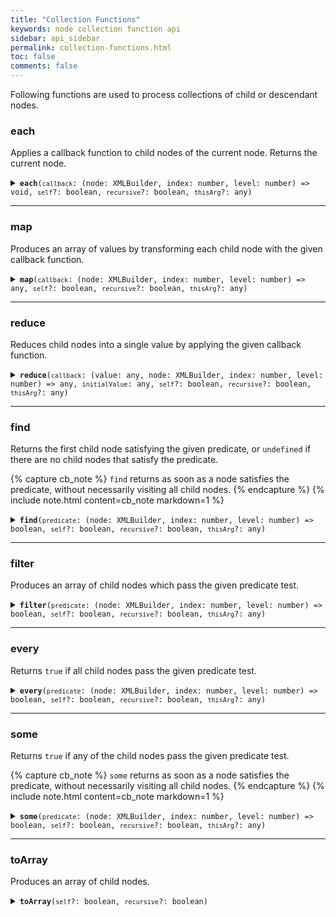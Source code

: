 ```yaml
---
title: "Collection Functions"
keywords: node collection function api
sidebar: api_sidebar
permalink: collection-functions.html
toc: false
comments: false
---
```


Following functions are used to process collections of child or descendant nodes.

###  each

Applies a callback function to child nodes of the current node.  Returns the 
current node.

<details markdown="1">
<summary><code><strong>each</strong>(<code>callback</code>: (node: XMLBuilder, index: number, level: number) => void, <code>self</code>?: boolean, <code>recursive</code>?: boolean, <code>thisArg</code>?: any)</code></summary>
<br/>

* `callback` - a callback function which receives each child node as its first argument, child node index as its second argument and child node level as its third argument
* `self` - whether to visit the current node along with child nodes (optional)
* `recursive` - whether to visit all descendant nodes in tree-order or only the immediate child nodes (optional)
* `thisArg` - value to use as this when executing callback (optional)

```js
const { create } = require('xmlbuilder2');

const root = create().ele('root');
root.ele('a').up()
    .ele('b').up()
    .ele('c').up();
const names = [];
root.each(n => names.push(n.node.nodeName));
console.log(names); // ['a', 'b', 'c']
```

</details>

___

###  map

Produces an array of values by transforming each child node with the given callback function.

<details markdown="1">
<summary><code><strong>map</strong>(<code>callback</code>: (node: XMLBuilder, index: number, level: number) => any, <code>self</code>?: boolean, <code>recursive</code>?: boolean, <code>thisArg</code>?: any)</code></summary>
<br/>

* `callback` - a callback function which receives each child node as its first argument, child node index as its second argument and child node level as its third argument
* `self` - whether to visit the current node along with child nodes (optional)
* `recursive` - whether to visit all descendant nodes in tree-order or only the immediate child nodes (optional)
* `thisArg` - value to use as this when executing callback (optional)

```js
const { create } = require('xmlbuilder2');

const root = create().ele('root');
root.ele('a').up()
    .ele('b').up()
    .ele('c').up();
const names = root.map(n => n.node.nodeName);
console.log(names); // ['a', 'b', 'c']
```

</details>

___

###  reduce

Reduces child nodes into a single value by applying the given callback function.

<details markdown="1">
<summary><code><strong>reduce</strong>(<code>callback</code>: (value: any, node: XMLBuilder, index: number, level: number) => any, <code>initialValue</code>: any, <code>self</code>?: boolean, <code>recursive</code>?: boolean, <code>thisArg</code>?: any)</code></summary>
<br/>

* `callback` - a callback function which receives the current value as its first argument, each child node as its second argument, child node index as its third argument and child node level as its fourth argument
* `initialValue` - initial value
* `self` - whether to visit the current node along with child nodes (optional)
* `recursive` - whether to visit all descendant nodes in tree-order or only the immediate child nodes (optional)
* `thisArg` - value to use as this when executing callback (optional)

```js
const { create } = require('xmlbuilder2');

const root = create().ele('root');
root.ele('a').up()
    .ele('b').up()
    .ele('c').up();
const names = root.reduce((val, n) => val + n.node.nodeName, '');
console.log(names); // 'abc'
```

</details>

___

###  find

Returns the first child node satisfying the given predicate, or `undefined` if there are no child nodes that satisfy the predicate.

{% capture cb_note %}
  `find` returns as soon as a node satisfies the predicate, without necessarily visiting all child nodes.
{% endcapture %}
{% include note.html content=cb_note markdown=1 %}

<details markdown="1">
<summary><code><strong>find</strong>(<code>predicate</code>: (node: XMLBuilder, index: number, level: number) => boolean, <code>self</code>?: boolean, <code>recursive</code>?: boolean, <code>thisArg</code>?: any)</code></summary>
<br/>

* `predicate` - a predicate function which receives each child node as its first argument, child node index as its second argument and child node level as its third argument and returns a boolean value indicating if the current node is the node sought
* `self` - whether to visit the current node along with child nodes (optional)
* `recursive` - whether to visit all descendant nodes in tree-order or only the immediate child nodes (optional)
* `thisArg` - value to use as this when executing callback (optional)

```js
const { create } = require('xmlbuilder2');

const root = create().ele('root');
root.ele('a').up()
    .ele('b').up()
    .ele('c').up();
const bNode = root.find(n => n.node.nodeName === 'b');
console.log(bNode.node.nodeName); // 'b'
```

</details>

___

###  filter

Produces an array of child nodes which pass the given predicate test.

<details markdown="1">
<summary><code><strong>filter</strong>(<code>predicate</code>: (node: XMLBuilder, index: number, level: number) => boolean, <code>self</code>?: boolean, <code>recursive</code>?: boolean, <code>thisArg</code>?: any)</code></summary>
<br/>

* `predicate` - a predicate function which receives each child node as its first argument, child node index as its second argument and child node level as its third argument and returns a boolean value indicating if the current node is the node sought
* `self` - whether to visit the current node along with child nodes (optional)
* `recursive` - whether to visit all descendant nodes in tree-order or only the immediate child nodes (optional)
* `thisArg` - value to use as this when executing callback (optional)

```js
const { create } = require('xmlbuilder2');

const root = create().ele('root');
root.ele('node1').up()
    .txt('text')
    .ele('node2').up()
    .txt('more text');
const textNodes = root.filter(n => n.node.nodeType === 3); // contains 'text' and 'more text' nodes
```

</details>

___

###  every

Returns `true` if all child nodes pass the given predicate test.

<details markdown="1">
<summary><code><strong>every</strong>(<code>predicate</code>: (node: XMLBuilder, index: number, level: number) => boolean, <code>self</code>?: boolean, <code>recursive</code>?: boolean, <code>thisArg</code>?: any)</code></summary>
<br/>

* `predicate` - a predicate function which receives each child node as its first argument, child node index as its second argument and child node level as its third argument and returns a boolean value indicating if the current node is the node sought
* `self` - whether to visit the current node along with child nodes (optional)
* `recursive` - whether to visit all descendant nodes in tree-order or only the immediate child nodes (optional)
* `thisArg` - value to use as this when executing callback (optional)

```js
const { create } = require('xmlbuilder2');

const root = create().ele('root');
root.ele('node1').up()
    .ele('node2').up()
root.every(n => n.node.nodeName.startsWith('n')); // true
```

</details>

___

###  some

Returns `true` if any of the child nodes pass the given predicate test.

{% capture cb_note %}
  `some` returns as soon as a node satisfies the predicate, without necessarily visiting all child nodes.
{% endcapture %}
{% include note.html content=cb_note markdown=1 %}

<details markdown="1">
<summary><code><strong>some</strong>(<code>predicate</code>: (node: XMLBuilder, index: number, level: number) => boolean, <code>self</code>?: boolean, <code>recursive</code>?: boolean, <code>thisArg</code>?: any)</code></summary>
<br/>

* `predicate` - a predicate function which receives each child node as its first argument, child node index as its second argument and child node level as its third argument and returns a boolean value indicating if the current node is the node sought
* `self` - whether to visit the current node along with child nodes (optional)
* `recursive` - whether to visit all descendant nodes in tree-order or only the immediate child nodes (optional)
* `thisArg` - value to use as this when executing callback (optional)

```js
const { create } = require('xmlbuilder2');

const root = create().ele('root');
root.ele('node1').up()
    .ele('child').up()
    .ele('node2').up()
root.some(n => n.node.nodeName.startsWith('n')); // true
```

</details>

___

###  toArray

Produces an array of child nodes.

<details markdown="1">
<summary><code><strong>toArray</strong>(<code>self</code>?: boolean, <code>recursive</code>?: boolean)</code></summary>
<br/>

* `self` - whether to visit the current node along with child nodes (optional)
* `recursive` - whether to visit all descendant nodes in tree-order or only the immediate child nodes (optional)

```js
const { create } = require('xmlbuilder2');

const root = create().ele('root');
root.ele('a').up()
    .ele('b').up()
    .ele('c').up()
const nodes = root.toArray(); // contains nodes a, b and c
```

</details>
